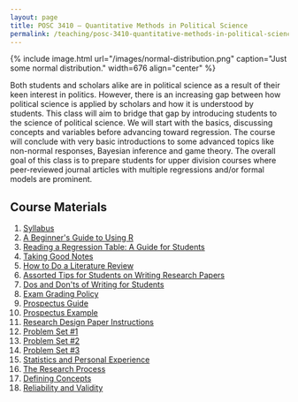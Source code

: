 ```yaml
---
layout: page
title: POSC 3410 – Quantitative Methods in Political Science
permalink: /teaching/posc-3410-quantitative-methods-in-political-science/
---
```


{% include image.html url="/images/normal-distribution.png" caption="Just some normal distribution." width=676 align="center" %}

Both students and scholars alike are in political science as a result of their keen interest in politics. However, there is an increasing gap between how political science is applied by scholars and how it is understood by students. This class will aim to bridge that gap by introducing students to the science of political science. We will start with the basics, discussing concepts and variables before advancing toward regression. The course will conclude with very basic introductions to some advanced topics like non-normal responses, Bayesian inference and game theory. The overall goal of this class is to prepare students for upper division courses where peer-reviewed journal articles with multiple regressions and/or formal models are prominent.

## Course Materials

1. [Syllabus](https://www.dropbox.com/s/ktbxnyagjhtelhg/posc3410-spring2016-syllabus.pdf?dl=0)
2. [A Beginner's Guide to Using R](/blog/2014/08/a-beginners-guide-to-using-r/)
3. [Reading a Regression Table: A Guide for Students](/blog/2014/08/reading-a-regression-table-a-guide-for-students/)
4. [Taking Good Notes](/blog/2014/09/taking-good-notes/)
5. [How to Do a Literature Review](/blog/2014/11/how-to-do-a-literature-review/)
6. [Assorted Tips for Students on Writing Research Papers](http://svmiller.com/blog/2015/12/assorted-tips-students-research-papers/)
7. [Dos and Don'ts of Writing for Students](/blog/2015/06/dos-and-donts-of-writing-for-students/)
8. [Exam Grading Policy](https://www.dropbox.com/s/apihjs7di81aqcv/svm-exam-grading-policy.pdf?dl=0)
9. [Prospectus Guide](https://www.dropbox.com/s/i2vzzg0vmy6ppw4/posc3410-prospectus-guide.pdf)
10. [Prospectus Example](https://www.dropbox.com/s/swrs77jawpxpec8/posc3410-prospectus-example.pdf?dl=0)
11. [Research Design Paper Instructions](https://www.dropbox.com/s/qhv4d4pjsk2rxgt/posc3410-research-design-paper-instructions.pdf?dl=0)
12. [Problem Set #1](https://www.dropbox.com/s/e8fet2519zuupcm/posc3410-hw1.pdf)
13. [Problem Set #2](https://www.dropbox.com/s/rhvcn7w21xs2b7f/posc3410-hw2.pdf)
14. [Problem Set #3](https://www.dropbox.com/s/bvu3wu457ueuyqx/posc3410-hw3.pdf)
15. [Statistics and Personal Experience](https://www.dropbox.com/s/bqwj62j8bw8rix3/posc3410-lecture-statistics-personal-experience.pdf?dl=0)
16. [The Research Process](https://www.dropbox.com/s/l2wz25xp460z0jw/posc3410-lecture-research-process.pdf?dl=0)
17. [Defining Concepts](https://www.dropbox.com/s/16nm3qevj61muo7/posc3410-lecture-defining-concepts.pdf?dl=0)
18. [Reliability and Validity](https://www.dropbox.com/s/er31mdox83m0zcm/posc3410-lecture-reliable-validity.pdf?dl=0)

<!-- 14. [Introduction](https://www.dropbox.com/s/jvfycushxgewhg6/posc3410-lecture-intro.pdf?dl=0)
15. [Statistics and Personal Experience](https://www.dropbox.com/s/bqwj62j8bw8rix3/posc3410-lecture-statistics-personal-experience.pdf?dl=0)
16. [The Research Process](https://www.dropbox.com/s/l2wz25xp460z0jw/posc3410-lecture-research-process.pdf?dl=0)
17. [Defining Concepts](https://www.dropbox.com/s/16nm3qevj61muo7/posc3410-lecture-defining-concepts.pdf?dl=0)
18. [Reliability and Validity](https://www.dropbox.com/s/er31mdox83m0zcm/posc3410-lecture-reliable-validity.pdf?dl=0)
19. [Defining and Measuring Variables](https://www.dropbox.com/s/fhytxm337ghnxv2/posc3410-lecture-defining-measuring-variables.pdf?dl=0)
20. [Central Tendency and Dispersion](https://www.dropbox.com/s/03f3mdeiv5mnscf/posc3410-lecture-central-tendency-dispersion.pdf?dl=0)
21. [Framing Hypotheses](https://www.dropbox.com/s/7dh17oyg1890yg8/posc3410-lecture-framing-hypotheses.pdf?dl=0)
22. [Making Comparisons](https://www.dropbox.com/s/0fsyb4w7qywlj83/posc3410-lecture-making-comparisons.pdf?dl=0)
23. [Midterm Review](https://www.dropbox.com/s/1emvye9lce3809d/posc3410-lecture-midterm-review.pdf?dl=0)
24. [Probability and Counting for Political Science](https://www.dropbox.com/s/7ndq1w8nijfth3b/posc3410-lecture-probability-1.pdf?dl=0)
25. [Probability Distributions and Functions](https://www.dropbox.com/s/ptkvzuutb7qu73z/posc3410-lecture-probability-2.pdf?dl=0)
26. [Random Sampling and Variation](https://www.dropbox.com/s/w4r7j3tpgkm440h/posc3410-lecture-random-sampling-variation.pdf?dl=0)
27. [Central Limit Theorem, Normal Distribution, and Inference](https://www.dropbox.com/s/xik3n8cs9xe9i5q/posc3410-lecture-clt-nd-inference.pdf?dl=0)
28. [Correlation and Linear Regression](https://www.dropbox.com/s/z7cbv9oqtvoguq8/posc3410-lecture-correlation-linear-regression.pdf?dl=0)
29. [Extending OLS: Fixed Effects and Controls](https://www.dropbox.com/s/01cqkqxzulwcp9s/posc3410-lecture-ols-fixed-effects-controls.pdf?dl=0)
30. [Logistic Regression](https://www.dropbox.com/s/zt99vce284gspux/posc3410-lecture-logistic-regression.pdf?dl=0)
31. [Bayesian Inference for Comparative Research](https://www.dropbox.com/s/kep6bxa3cvu7392/posc3410-lecture-westernjackman1994bicr.pdf?dl=0)
32. [Scaling by Two Standard Deviations](https://www.dropbox.com/s/t3mkketzgcfvzsn/posc3410-lecture-scaling-two-sds.pdf?dl=0)
33. [Post-estimation Simulation](https://www.dropbox.com/s/s1t8chisw756zwz/posc3410-lecture-post-estimation-simulation.pdf?dl=0)
34. [Growth in a Time of Debt (or a Workflow Gone Bad)](https://www.dropbox.com/s/9x2kxn9zt90i1ly/posc3410-lecture-reinhart-rogoff.pdf?dl=0)
35. [Final Review](https://www.dropbox.com/s/ta8mzlbm6jvdgto/posc3410-lecture-final-review.pdf?dl=0) -->